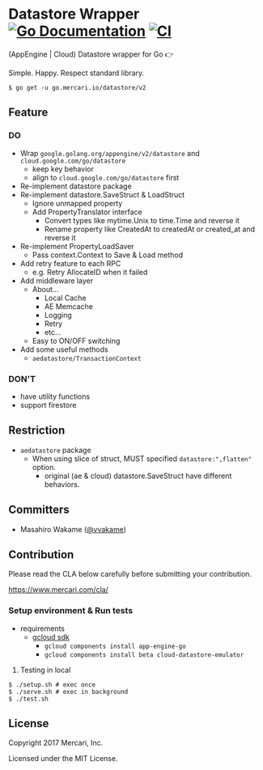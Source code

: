 # Datastore Wrapper [![Go Documentation](http://img.shields.io/badge/go-documentation-blue.svg?style=flat-square)][godoc] [![CI](https://github.com/mercari/datastore/actions/workflows/cicd.yml/badge.svg)](https://github.com/mercari/datastore/actions/workflows/cicd.yml)

[godoc]: https://pkg.go.dev/go.mercari.io/datastore/v2

(AppEngine | Cloud) Datastore wrapper for Go 👉

Simple.
Happy.
Respect standard library.

```
$ go get -u go.mercari.io/datastore/v2
```

## Feature

### DO

* Wrap `google.golang.org/appengine/v2/datastore` and `cloud.google.com/go/datastore`
    * keep key behavior
    * align to `cloud.google.com/go/datastore` first
* Re-implement datastore package
* Re-implement datastore.SaveStruct & LoadStruct
    * Ignore unmapped property
    * Add PropertyTranslator interface
        * Convert types like mytime.Unix to time.Time and reverse it
        * Rename property like CreatedAt to createdAt or created_at and reverse it
* Re-implement PropertyLoadSaver
    * Pass context.Context to Save & Load method
* Add retry feature to each RPC
    * e.g. Retry AllocateID when it failed
* Add middleware layer
    * About...
        * Local Cache
        * AE Memcache
        * Logging
        * Retry
        * etc...
    * Easy to ON/OFF switching
* Add some useful methods
    * `aedatastore/TransactionContext`

### DON'T

* have utility functions
* support firestore

## Restriction

* `aedatastore` package
    * When using slice of struct, MUST specified `datastore:",flatten"` option.
        * original (ae & cloud) datastore.SaveStruct have different behaviors.

## Committers

 * Masahiro Wakame ([@vvakame](https://github.com/vvakame))

## Contribution

Please read the CLA below carefully before submitting your contribution.

https://www.mercari.com/cla/

### Setup environment & Run tests

* requirements
    * [gcloud sdk](https://cloud.google.com/sdk/docs/quickstarts)
        * `gcloud components install app-engine-go`
        * `gcloud components install beta cloud-datastore-emulator`

1. Testing in local

```
$ ./setup.sh # exec once
$ ./serve.sh # exec in background
$ ./test.sh
```

## License

Copyright 2017 Mercari, Inc.

Licensed under the MIT License.
